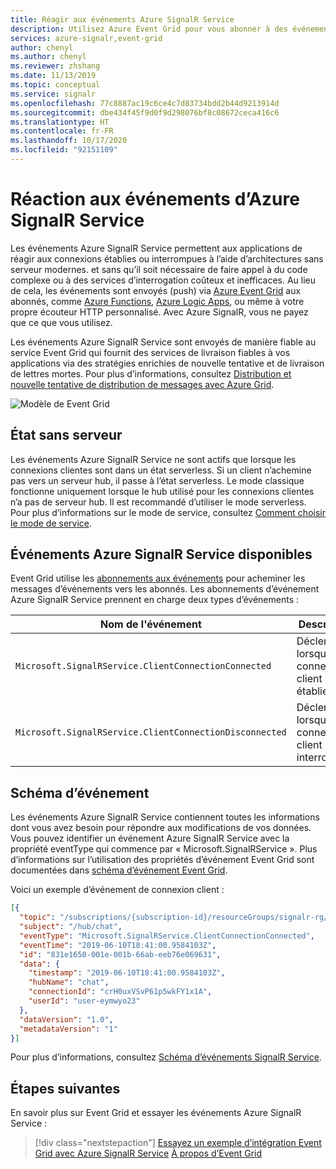 ```yaml
---
title: Réagir aux événements Azure SignalR Service
description: Utilisez Azure Event Grid pour vous abonner à des événements Azure SignalR Service. D’autres services en aval peuvent être déclenchés par ces événements.
services: azure-signalr,event-grid
author: chenyl
ms.author: chenyl
ms.reviewer: zhshang
ms.date: 11/13/2019
ms.topic: conceptual
ms.service: signalr
ms.openlocfilehash: 77c8887ac19c6ce4c7d83734bdd2b44d9213914d
ms.sourcegitcommit: dbe434f45f9d0f9d298076bf8c08672ceca416c6
ms.translationtype: HT
ms.contentlocale: fr-FR
ms.lasthandoff: 10/17/2020
ms.locfileid: "92151109"
---
```

# <a name="reacting-to-azure-signalr-service-events"></a>Réaction aux événements d’Azure SignalR Service

Les événements Azure SignalR Service permettent aux applications de réagir aux connexions établies ou interrompues à l’aide d’architectures sans serveur modernes. et sans qu’il soit nécessaire de faire appel à du code complexe ou à des services d’interrogation coûteux et inefficaces.  Au lieu de cela, les événements sont envoyés (push) via [Azure Event Grid](https://azure.microsoft.com/services/event-grid/) aux abonnés, comme [Azure Functions](https://azure.microsoft.com/services/functions/), [Azure Logic Apps](https://azure.microsoft.com/services/logic-apps/), ou même à votre propre écouteur HTTP personnalisé. Avec Azure SignalR, vous ne payez que ce que vous utilisez.

Les événements Azure SignalR Service sont envoyés de manière fiable au service Event Grid qui fournit des services de livraison fiables à vos applications via des stratégies enrichies de nouvelle tentative et de livraison de lettres mortes. Pour plus d’informations, consultez [Distribution et nouvelle tentative de distribution de messages avec Azure Grid](../event-grid/delivery-and-retry.md).

![Modèle de Event Grid](/azure/event-grid/media/overview/functional-model.png)

## <a name="serverless-state"></a>État sans serveur
Les événements Azure SignalR Service ne sont actifs que lorsque les connexions clientes sont dans un état serverless. Si un client n’achemine pas vers un serveur hub, il passe à l’état serverless. Le mode classique fonctionne uniquement lorsque le hub utilisé pour les connexions clientes n’a pas de serveur hub. Il est recommandé d’utiliser le mode serverless. Pour plus d’informations sur le mode de service, consultez [Comment choisir le mode de service](https://github.com/Azure/azure-signalr/blob/dev/docs/faq.md#what-is-the-meaning-of-service-mode-defaultserverlessclassic-how-can-i-choose).

## <a name="available-azure-signalr-service-events"></a>Événements Azure SignalR Service disponibles
Event Grid utilise les [abonnements aux événements](../event-grid/concepts.md#event-subscriptions) pour acheminer les messages d’événements vers les abonnés. Les abonnements d’événement Azure SignalR Service prennent en charge deux types d’événements :  

|Nom de l'événement|Description|
|----------|-----------|
|`Microsoft.SignalRService.ClientConnectionConnected`|Déclenché lorsqu’une connexion client est établie.|
|`Microsoft.SignalRService.ClientConnectionDisconnected`|Déclenché lorsqu’une connexion client est interrompue.|

## <a name="event-schema"></a>Schéma d’événement
Les événements Azure SignalR Service contiennent toutes les informations dont vous avez besoin pour répondre aux modifications de vos données. Vous pouvez identifier un événement Azure SignalR Service avec la propriété eventType qui commence par « Microsoft.SignalRService ». Plus d’informations sur l’utilisation des propriétés d’événement Event Grid sont documentées dans [schéma d’événement Event Grid](../event-grid/event-schema.md).  

Voici un exemple d’événement de connexion client :
```json
[{
  "topic": "/subscriptions/{subscription-id}/resourceGroups/signalr-rg/providers/Microsoft.SignalRService/SignalR/signalr-resource",
  "subject": "/hub/chat",
  "eventType": "Microsoft.SignalRService.ClientConnectionConnected",
  "eventTime": "2019-06-10T18:41:00.9584103Z",
  "id": "831e1650-001e-001b-66ab-eeb76e069631",
  "data": {
    "timestamp": "2019-06-10T18:41:00.9584103Z",
    "hubName": "chat",
    "connectionId": "crH0uxVSvP61p5wkFY1x1A",
    "userId": "user-eymwyo23"
  },
  "dataVersion": "1.0",
  "metadataVersion": "1"
}]
```

Pour plus d’informations, consultez [Schéma d’événements SignalR Service](../event-grid/event-schema-azure-signalr.md).

## <a name="next-steps"></a>Étapes suivantes

En savoir plus sur Event Grid et essayer les événements Azure SignalR Service :

> [!div class="nextstepaction"]
> [Essayez un exemple d’intégration Event Grid avec Azure SignalR Service](./signalr-howto-event-grid-integration.md)
> [À propos d’Event Grid](../event-grid/overview.md)